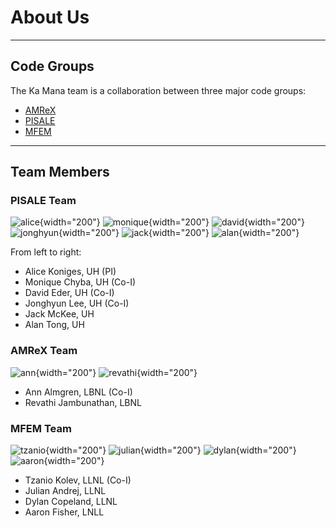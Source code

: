 # About Us
---
## Code Groups
The Ka Mana team is a collaboration between three major code groups:

* [AMReX](https://amrex-codes.github.io/amrex/)
* [PISALE](https://pisale.bitbucket.io/)
* [MFEM](https://mfem.org/)

---
## Team Members
### PISALE Team

![alice](img/Alice.jpg){width="200"}
![monique](img/chyba.jpg){width="200"}
![david](img/Dave.jpg){width="200"}
![jonghyun](img/LEE.jpg){width="200"}
![jack](img/Jack.jpg){width="200"}
![alan](img/alan-tong.jpg){width="200"}

From left to right:

* Alice Koniges, UH (PI)
* Monique Chyba, UH (Co-I)
* David Eder, UH (Co-I)
* Jonghyun Lee, UH (Co-I)
* Jack McKee, UH
* Alan Tong, UH

### AMReX Team

![ann](img/ann.jpg){width="200"}
![revathi](img/revathi.png){width="200"}

* Ann Almgren, LBNL (Co-I)
* Revathi Jambunathan, LBNL

### MFEM Team

![tzanio](img/tzanio.png){width="200"}
![julian](img/julian.png){width="200"}
![dylan](img/dylan.png){width="200"}
![aaron](img/aaron.png){width="200"}

* Tzanio Kolev, LLNL (Co-I)
* Julian Andrej, LLNL
* Dylan Copeland, LLNL
* Aaron Fisher, LNLL

